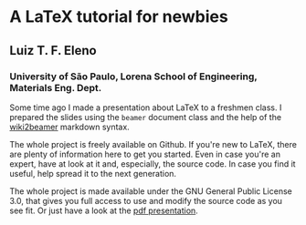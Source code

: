# A LaTeX tutorial for newbies

## Luiz T. F. Eleno

### University of São Paulo, Lorena School of Engineering, Materials Eng. Dept.

Some time ago I made a presentation about LaTeX to a freshmen class. I prepared the slides using the `beamer` document class and the help of the [wiki2beamer] markdown syntax.

The whole project is freely available on Github. If you're new to LaTeX, there are plenty of information here to get you started. Even in case you're an expert, have at look at it and, especially, the source code. In case you find it useful, help spread it to the next generation.

The whole project is made available under the GNU General Public License 3.0, that gives you full access to use and modify the source code as you see fit. Or just have a look at the [pdf presentation](https://github.com/luizeleno/LaTeX-tutorial-for-newbies/raw/master/Latex-Tutorial-Eleno-v1_1.pdf).

[wiki2beamer]: https://wiki2beamer.github.io/
